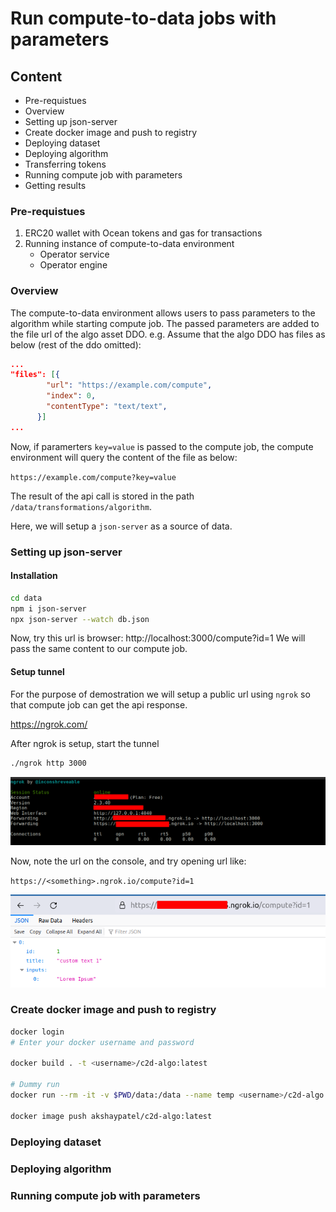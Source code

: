 # Run compute-to-data jobs with parameters

## Content

- Pre-requistues
- Overview
- Setting up json-server
- Create docker image and push to registry
- Deploying dataset
- Deploying algorithm
- Transferring tokens
- Running compute job with parameters
- Getting results

### Pre-requistues

1. ERC20 wallet with Ocean tokens and gas for transactions
2. Running instance of compute-to-data environment
    - Operator service
    - Operator engine

### Overview

The compute-to-data environment allows users to pass parameters to the algorithm while starting compute job.
The passed parameters are added to the file url of the algo asset DDO.
e.g.
Assume that the algo DDO has files as below (rest of the ddo omitted):
```JSON
...
"files": [{
        "url": "https://example.com/compute",
        "index": 0,
        "contentType": "text/text",
      }]
...
```

Now, if paramerters `key=value` is passed to the compute job, the compute environment will query the content of the file as below:

`https://example.com/compute?key=value`

The result of the api call is stored in the path `/data/transformations/algorithm`.

Here, we will setup a `json-server` as a source of data.

### Setting up json-server

#### Installation

```bash
cd data
npm i json-server
npx json-server --watch db.json

```
Now, try this url is browser: http://localhost:3000/compute?id=1
We will pass the same content to our compute job.

#### Setup tunnel

For the purpose of demostration we will setup a public url using `ngrok` so that compute job can get the api response.

https://ngrok.com/

After ngrok is setup, start the tunnel

```bash
./ngrok http 3000
```
![image](image-1.png)

Now, note the url on the console, and try opening url like:

`https://<something>.ngrok.io/compute?id=1`

![image](image-2.png)

### Create docker image and push to registry

```bash
docker login
# Enter your docker username and password

docker build . -t <username>/c2d-algo:latest

# Dummy run
docker run --rm -it -v $PWD/data:/data --name temp <username>/c2d-algo:latest python /app/algorithm.py

docker image push akshaypatel/c2d-algo:latest
```

### Deploying dataset

### Deploying algorithm

### Running compute job with parameters